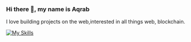 ### Hi there 👋, **my name is Aqrab**
I love building projects on the web,interested in all things web, blockchain. 


[![My Skills](https://skillicons.dev/icons?i=html,css,js,react,nodejs,mongodb,express,redux,ts,graphql,solidity,postman,git,figma)](https://skillicons.dev)



